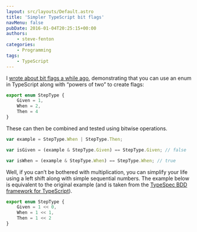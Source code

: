 ```yaml
---
layout: src/layouts/Default.astro
title: 'Simpler TypeScript bit flags'
navMenu: false
pubDate: 2016-01-04T20:25:15+00:00
authors:
    - steve-fenton
categories:
    - Programming
tags:
    - TypeScript
---
```


I [wrote about bit flags a while ago](/publications/pro-typescript/), demonstrating that you can use an enum in TypeScript along with “powers of two” to create flags:

```typescript
export enum StepType {
    Given = 1,
    When = 2,
    Then = 4
}
```

These can then be combined and tested using bitwise operations.

```typescript
var example = StepType.When | StepType.Then;

var isGiven = (example & StepType.Given) == StepType.Given; // false

var isWhen = (example & StepType.When) == StepType.When; // true
```

Well, if you can’t be bothered with multiplication, you can simplify your life using a left shift along with simple sequential numbers. The example below is equivalent to the original example (and is taken from the [TypeSpec BDD framework for TypeScript](https://github.com/Steve-Fenton/TypeSpec)).

```typescript
export enum StepType {
    Given = 1 << 0,
    When = 1 << 1,
    Then = 1 << 2
}
```
